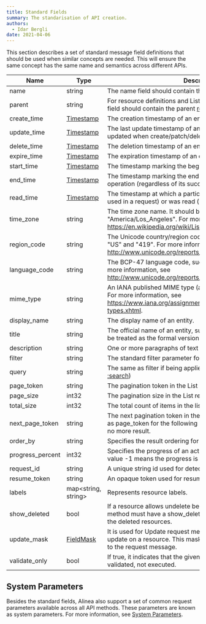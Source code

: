 ```yaml
---
title: Standard Fields
summary: The standarisation of API creation.
authors:
  - Idar Bergli
date: 2021-04-06
---
```


This section describes a set of standard message field definitions that should be used when similar concepts are needed. This will ensure the same concept has the same name and semantics across different APIs.

| Name             | Type                                                                                             | Description                                                                                                                                                                                                |
| ---------------- | ------------------------------------------------------------------------------------------------ | ---------------------------------------------------------------------------------------------------------------------------------------------------------------------------------------------------------- |
| name             | string                                                                                           | The name field should contain the [relative resource](resource-names.md#relative_resource_name) name.                                                                    |
| parent           | string                                                                                           | For resource definitions and List/Create requests, the parent field should contain the parent [relative resource name](resource-names.md#relative_resource_name).        |
| create_time      | [Timestamp]()  | The creation timestamp of an entity.                                                                                                                                                                       |
| update_time      | [Timestamp]()  | The last update timestamp of an entity. Note: update_time is updated when create/patch/delete operation is performed.                                                                                      |
| delete_time      | [Timestamp]()  | The deletion timestamp of an entity, only if it supports retention.                                                                                                                                        |
| expire_time      | [Timestamp]()  | The expiration timestamp of an entity if it happens to expire.                                                                                                                                             |
| start_time       | [Timestamp]()  | The timestamp marking the beginning of some time period.                                                                                                                                                   |
| end_time         | [Timestamp]()  | The timestamp marking the end of some time period or operation (regardless of its success).                                                                                                                |
| read_time        | [Timestamp]()  | The timestamp at which a particular an entity should be read (if used in a request) or was read (if used in a response).                                                                                   |
| time_zone        | string                                                                                           | The time zone name. It should be an [IANA TZ](http://www.iana.org/time-zones) name, such as "America/Los_Angeles". For more information, see https://en.wikipedia.org/wiki/List_of_tz_database_time_zones. |
| region_code      | string                                                                                           | The Unicode country/region code (CLDR) of a location, such as "US" and "419". For more information, see http://www.unicode.org/reports/tr35/#unicode_region_subtag.                                        |
| language_code    | string                                                                                           | The BCP-47 language code, such as "en-US" or "sr-Latn". For more information, see http://www.unicode.org/reports/tr35/#Unicode_locale_identifier.                                                          |
| mime_type        | string                                                                                           | An IANA published MIME type (also referred to as media type). For more information, see https://www.iana.org/assignments/media-types/media-types.xhtml.                                                    |
| display_name     | string                                                                                           | The display name of an entity.                                                                                                                                                                             |
| title            | string                                                                                           | The official name of an entity, such as company name. It should be treated as the formal version of display_name.                                                                                          |
| description      | string                                                                                           | One or more paragraphs of text description of an entity.                                                                                                                                                   |
| filter           | string                                                                                           | The standard filter parameter for List methods. See [AIP-160](https://google.aip.dev/160).                                                                                                                 |
| query            | string                                                                                           | The same as filter if being applied to a search method (ie [:search](custom-methods.md#common_custom_methods))                                                           |
| page_token       | string                                                                                           | The pagination token in the List request.                                                                                                                                                                  |
| page_size        | int32                                                                                            | The pagination size in the List request.                                                                                                                                                                   |
| total_size       | int32                                                                                            | The total count of items in the list irrespective of pagination.                                                                                                                                           |
| next_page_token  | string                                                                                           | The next pagination token in the List response. It should be used as page_token for the following request. An empty value means no more result.                                                            |
| order_by         | string                                                                                           | Specifies the result ordering for List requests.                                                                                                                                                           |
| progress_percent | int32                                                                                            | Specifies the progress of an action in percentage (0-100). The value -1 means the progress is unknown.                                                                                                     |
| request_id       | string                                                                                           | A unique string id used for detecting duplicated requests.                                                                                                                                                 |
| resume_token     | string                                                                                           | An opaque token used for resuming a streaming request.                                                                                                                                                     |
| labels           | map<string, string>                                                                              | Represents resource labels.                                                                                                                                                                          |
| show_deleted     | bool                                                                                             | If a resource allows undelete behavior, the corresponding List method must have a show_deleted field so client can discover the deleted resources.                                                         |
| update_mask      | [FieldMask]() | It is used for Update request message for performing partial update on a resource. This mask is relative to the resource, not to the request message.                                                      |
| validate_only    | bool                                                                                             | If true, it indicates that the given request should only be validated, not executed.                                                                                                                       |

## System Parameters

Besides the standard fields, Alinea also support a set of common request parameters available across all API methods. These parameters are known as system parameters. For more information, see [System Parameters](system-parameters.md).
